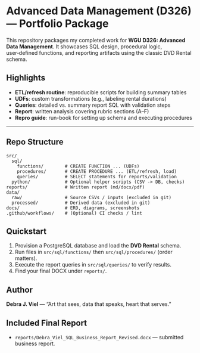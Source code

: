 # Advanced Data Management (D326) — Portfolio Package

This repository packages my completed work for **WGU D326: Advanced Data Management**. It showcases SQL design, procedural logic, user‑defined functions, and reporting artifacts using the classic DVD Rental schema.

## Highlights
- **ETL/refresh routine**: reproducible scripts for building summary tables
- **UDFs**: custom transformations (e.g., labeling rental durations)
- **Queries**: detailed vs. summary report SQL with validation steps
- **Report**: written analysis covering rubric sections (A–F)
- **Repro guide**: run-book for setting up schema and executing procedures

---

## Repo Structure
```
src/
  sql/
    functions/        # CREATE FUNCTION ... (UDFs)
    procedures/       # CREATE PROCEDURE ... (ETL/refresh, load)
    queries/          # SELECT statements for reports/validation
  python/             # Optional helper scripts (CSV -> DB, checks)
reports/              # Written report (md/docx/pdf)
data/
  raw/                # Source CSVs / inputs (excluded in git)
  processed/          # Derived data (excluded in git)
docs/                 # ERD, diagrams, screenshots
.github/workflows/    # (Optional) CI checks / lint
```

## Quickstart
1. Provision a PostgreSQL database and load the **DVD Rental** schema.
2. Run files in `src/sql/functions/` then `src/sql/procedures/` (order matters).
3. Execute the report queries in `src/sql/queries/` to verify results.
4. Find your final DOCX under `reports/`.

## Author
**Debra J. Viel** — “Art that sees, data that speaks, heart that serves.”

## Included Final Report
- `reports/Debra_Viel_SQL_Business_Report_Revised.docx` — submitted business report.
